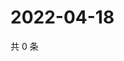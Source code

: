 # 2022-04-18

共 0 条

<!-- BEGIN WEIBO -->
<!-- 最后更新时间 Mon Apr 18 2022 19:11:12 GMT+0800 (China Standard Time) -->

<!-- END WEIBO -->
